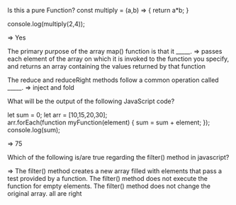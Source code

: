 Is this a pure Function?
const multiply = (a,b) => {
   return a*b;
}

console.log(multiply(2,4));

=> Yes

The primary purpose of the array map() function is that it _____.
=> passes each element of the array on which it is invoked to the function you specify, and returns an array containing the values returned by that function

The reduce and reduceRight methods follow a common operation called _____.
=> inject and fold

What will be the output of the following JavaScript code?

let sum = 0;
let arr = [10,15,20,30];  
arr.forEach(function myFunction(element) {  sum = sum + element;  });  
console.log(sum);

=> 75

Which of the following is/are true regarding the filter() method in javascript?

=> The filter() method creates a new array filled with elements that pass a test provided by a function.
The filter() method does not execute the function for empty elements.
The filter() method does not change the original array. all are right



